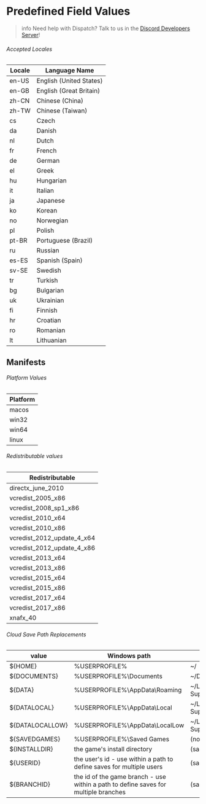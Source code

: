# Predefined Field Values

> info
> Need help with Dispatch? Talk to us in the [Discord Developers Server](https://discord.gg/discord-developers)!

###### Accepted Locales

| Locale | Language Name           |
| ------ | ----------------------- |
| en-US  | English (United States) |
| en-GB  | English (Great Britain) |
| zh-CN  | Chinese (China)         |
| zh-TW  | Chinese (Taiwan)        |
| cs     | Czech                   |
| da     | Danish                  |
| nl     | Dutch                   |
| fr     | French                  |
| de     | German                  |
| el     | Greek                   |
| hu     | Hungarian               |
| it     | Italian                 |
| ja     | Japanese                |
| ko     | Korean                  |
| no     | Norwegian               |
| pl     | Polish                  |
| pt-BR  | Portuguese (Brazil)     |
| ru     | Russian                 |
| es-ES  | Spanish (Spain)         |
| sv-SE  | Swedish                 |
| tr     | Turkish                 |
| bg     | Bulgarian               |
| uk     | Ukrainian               |
| fi     | Finnish                 |
| hr     | Croatian                |
| ro     | Romanian                |
| lt     | Lithuanian              |

## Manifests

###### Platform Values

| Platform |
| -------- |
| macos    |
| win32    |
| win64    |
| linux    |

###### Redistributable values

| Redistributable            |
| -------------------------- |
| directx_june_2010          |
| vcredist_2005_x86          |
| vcredist_2008_sp1_x86      |
| vcredist_2010_x64          |
| vcredist_2010_x86          |
| vcredist_2012_update_4_x64 |
| vcredist_2012_update_4_x86 |
| vcredist_2013_x64          |
| vcredist_2013_x86          |
| vcredist_2015_x64          |
| vcredist_2015_x86          |
| vcredist_2017_x64          |
| vcredist_2017_x86          |
| xnafx_40                   |

###### Cloud Save Path Replacements

| value            | Windows path                                                                        | macOS path                    | linux path          |
| ---------------- | ----------------------------------------------------------------------------------- | ----------------------------- | ------------------- |
| \${HOME}         | %USERPROFILE%                                                                       | ~/                            | ~/                  |
| \${DOCUMENTS}    | %USERPROFILE%\Documents                                                             | ~/Documents                   | \$XDG_DOCUMENTS_DIR |
| \${DATA}         | %USERPROFILE%\AppData\Roaming                                                       | ~/Library/Application Support | \$XDG_DATA_HOME     |
| \${DATALOCAL}    | %USERPROFILE%\AppData\Local                                                         | ~/Library/Application Support | \$XDG_DATA_HOME     |
| \${DATALOCALLOW} | %USERPROFILE%\AppData\LocalLow                                                      | ~/Library/Application Support | \$XDG_DATA_HOME     |
| \${SAVEDGAMES}   | %USERPROFILE%\Saved Games                                                           | (not supported)               | (not supported)     |
| \${INSTALLDIR}   | the game's install directory                                                        | (same)                        | (same)              |
| \${USERID}       | the user's id - use within a path to define saves for multiple users                | (same)                        | (same)              |
| \${BRANCHID}     | the id of the game branch - use within a path to define saves for multiple branches | (same)                        | (same)              |

